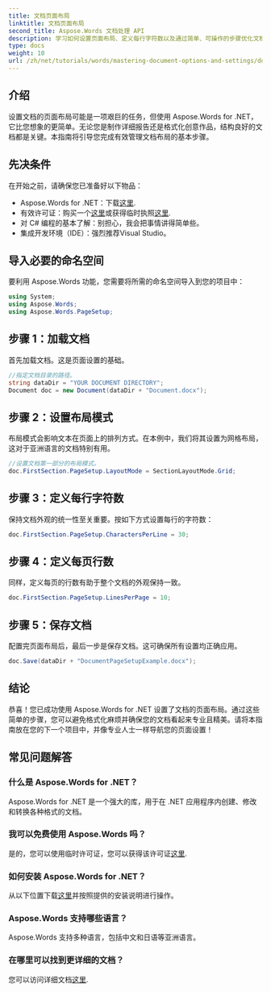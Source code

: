 ```yaml
---
title: 文档页面布局
linktitle: 文档页面布局
second_title: Aspose.Words 文档处理 API
description: 学习如何设置页面布局、定义每行字符数以及通过简单、可操作的步骤优化文档外观。非常适合任何级别的开发人员。
type: docs
weight: 10
url: /zh/net/tutorials/words/mastering-document-options-and-settings/document-page-layout/
---
```

## 介绍

设置文档的页面布局可能是一项艰巨的任务，但使用 Aspose.Words for .NET，它比您想象的更简单。无论您是制作详细报告还是格式化创意作品，结构良好的文档都是关键。本指南将引导您完成有效管理文档布局的基本步骤。

## 先决条件

在开始之前，请确保您已准备好以下物品：

- Aspose.Words for .NET：下载[这里](https://releases.aspose.com/words/net/).
- 有效许可证：购买一个[这里](https://purchase.aspose.com/buy)或获得临时执照[这里](https://purchase.aspose.com/temporary-license/).
- 对 C# 编程的基本了解：别担心，我会把事情讲得简单些。
- 集成开发环境（IDE）：强烈推荐Visual Studio。

## 导入必要的命名空间

要利用 Aspose.Words 功能，您需要将所需的命名空间导入到您的项目中：

```csharp
using System;
using Aspose.Words;
using Aspose.Words.PageSetup;
```

## 步骤 1：加载文档

首先加载文档。这是页面设置的基础。

```csharp
//指定文档目录的路径。
string dataDir = "YOUR DOCUMENT DIRECTORY";
Document doc = new Document(dataDir + "Document.docx");
```

## 步骤 2：设置布局模式

布局模式会影响文本在页面上的排列方式。在本例中，我们将其设置为网格布局，这对于亚洲语言的文档特别有用。

```csharp
//设置文档第一部分的布局模式。
doc.FirstSection.PageSetup.LayoutMode = SectionLayoutMode.Grid;
```

## 步骤 3：定义每行字符数

保持文档外观的统一性至关重要。按如下方式设置每行的字符数：

```csharp
doc.FirstSection.PageSetup.CharactersPerLine = 30;
```

## 步骤 4：定义每页行数

同样，定义每页的行数有助于整个文档的外观保持一致。

```csharp
doc.FirstSection.PageSetup.LinesPerPage = 10;
```

## 步骤 5：保存文档

配置完页面布局后，最后一步是保存文档。这可确保所有设置均正确应用。

```csharp
doc.Save(dataDir + "DocumentPageSetupExample.docx");
```

## 结论

恭喜！您已成功使用 Aspose.Words for .NET 设置了文档的页面布局。通过这些简单的步骤，您可以避免格式化麻烦并确保您的文档看起来专业且精美。请将本指南放在您的下一个项目中，并像专业人士一样导航您的页面设置！

## 常见问题解答

### 什么是 Aspose.Words for .NET？
Aspose.Words for .NET 是一个强大的库，用于在 .NET 应用程序内创建、修改和转换各种格式的文档。

### 我可以免费使用 Aspose.Words 吗？
是的，您可以使用临时许可证，您可以获得该许可证[这里](https://purchase.aspose.com/temporary-license/).

### 如何安装 Aspose.Words for .NET？
从以下位置下载[这里](https://releases.aspose.com/words/net/)并按照提供的安装说明进行操作。

### Aspose.Words 支持哪些语言？
Aspose.Words 支持多种语言，包括中文和日语等亚洲语言。

### 在哪里可以找到更详细的文档？
您可以访问详细文档[这里](https://reference.aspose.com/words/net/).